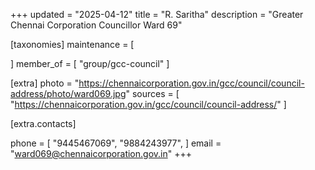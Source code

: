 +++
updated = "2025-04-12"
title = "R. Saritha"
description = "Greater Chennai Corporation Councillor Ward 69"

[taxonomies]
maintenance = [

]
member_of = [
    "group/gcc-council"
]

[extra]
photo = "https://chennaicorporation.gov.in/gcc/council/council-address/photo/ward069.jpg"
sources = [
    "https://chennaicorporation.gov.in/gcc/council/council-address/"
]

[extra.contacts]

phone = [
    "9445467069",
    "9884243977",
    ]
email = "ward069@chennaicorporation.gov.in"
+++